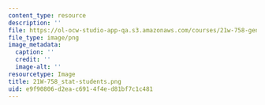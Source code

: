 ```yaml
---
content_type: resource
description: ''
file: https://ol-ocw-studio-app-qa.s3.amazonaws.com/courses/21w-758-genre-fiction-workshop-spring-2013/e9f90806d2eac6914f4ed81bf7c1c481_21W-758_stat-students.png
file_type: image/png
image_metadata:
  caption: ''
  credit: ''
  image-alt: ''
resourcetype: Image
title: 21W-758_stat-students.png
uid: e9f90806-d2ea-c691-4f4e-d81bf7c1c481
---
```

